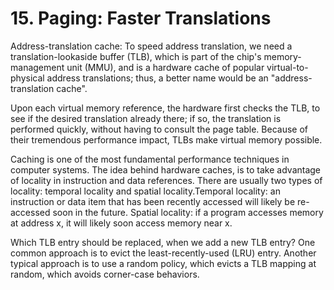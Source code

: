 # 15. Paging: Faster Translations
Address-translation cache:
To speed address translation, we need a translation-lookaside buffer (TLB), which is part of the chip's memory-management unit (MMU), and is a hardware cache of popular virtual-to-physical address translations; thus, a better name would be an "address-translation cache".

Upon each virtual memory reference, the hardware first checks the TLB, to see if the desired translation already there; if so, the translation is performed quickly, without having to consult the page table. Because of their tremendous performance impact, TLBs make virtual memory possible. 

Caching is one of the most fundamental performance techniques in computer systems. The idea behind hardware caches, is to take advantage of locality in instruction and data references. There are usually two types of locality: temporal locality and spatial locality.Temporal locality: an instruction or data item that has been recently accessed will likely be re-accessed soon in the future. Spatial locality: if a program accesses memory at address x, it will likely soon access memory near x.

Which TLB entry should be replaced, when we add a new TLB entry? One common approach is to evict the least-recently-used (LRU) entry. Another typical approach is to use a random policy, which evicts a TLB mapping at random, which avoids corner-case behaviors.

